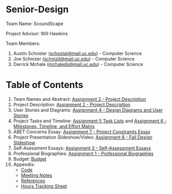 # Senior-Design
Team Name: ScoundScape

Project Advisor: Will Hawkins

Team Members:
  1. Austin Schoster (schostaj@mail.uc.edu) - Computer Science
  2. Joe Schnizer (schnizjt@mail.uc.edu) - Computer Science
  3. Derrick Mchale (mchaleds@mail.uc.edu) - Computer Science

# Table of Contents
1. Team Names and Abstract: [Assignment 2 - Project Description](assignments/Assignment%202%20-%20Project%20Description/project-description.md)
3. Project Description: [Assignment 2 - Project Description](assignments/Assignment%202%20-%20Project%20Description/project-description.md)
4. User Stories and Diagrams: [Assignment 4 - Design Diagrams and User Stories](assignments/Assignment%204%20-%20Design%20Diagrams%20and%20User%20Stories)
5. Project Tasks and Timeline: [Assignment 5 Task Lists](assignments/Assignment%205%20-%20Task%20Lists/Tasklist.md) and [Assignment 6 - Milestones, Timeline, and Effort Matrix](/assignments/Assignment%206%20-%20Milestones,%20Timeline,%20and%20Effort%20Matrix/Milestones,%20Timeline%20and%20Effort%20Matrix.pdf)
6. ABET Concerns Essay: [Assignment 7 - Project Constraints Essay](assignments/Assignment%207%20-%20Project%20Constraints%20Essay/Constraint%20Essay.pdf)
7. Project Presentation Slideshow/Video: [Assignment 8 - Fall Design Slideshow](assignments/Assignment%208%20-%20Fall%20Design%20Slideshow)
8. Self-Asessment Essays: [Assignment 3 - Self-Assessment Essays](assignments/Assignment%203%20-%20Self-Assessment%20Essays)
9. Professional Biographies: [Assignment 1 - Professional Biographies](assignments/Assignment%201%20-%20Professional%20Biographies)
10. Budget: [Budget](Budget.md)
11. Appendix:
    - [Code](code/)
    - [Meeting Notes](assignments/Appendix%20Materials/SoundScape%20Project%20Meeting%20Notes.pdf)
    - [References](assignments/Appendix%20Materials/References.md)
    - [Hours Tracking Sheet](assignments/Appendix%20Materials/SoundScape%20Hours%20Tracking.xlsx)

